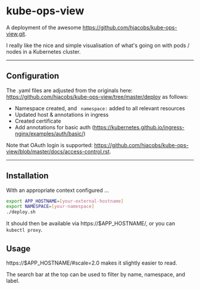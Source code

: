 # kube-ops-view

A deployment of the awesome https://github.com/hjacobs/kube-ops-view.git.

I really like the nice and simple visualisation of what's going on with pods / nodes in a Kubernetes cluster.

---

## Configuration

The .yaml files are adjusted from the originals here: https://github.com/hjacobs/kube-ops-view/tree/master/deploy as follows:

- Namespace created, and ` namespace:` added to all relevant resources
- Updated host & annotations in ingress
- Created certificate
- Add annotations for basic auth (https://kubernetes.github.io/ingress-nginx/examples/auth/basic/)

Note that OAuth login is supported: https://github.com/hjacobs/kube-ops-view/blob/master/docs/access-control.rst.

---

## Installation

With an appropriate context configured ...

```sh
export APP_HOSTNAME=[your-external-hostname]
export NAMESPACE=[your-namespace]
./deploy.sh
```

It should then be available via https://$APP_HOSTNAME/, or you can `kubectl proxy`.

## Usage

https://$APP_HOSTNAME/#scale=2.0 makes it slightly easier to read.

The search bar at the top can be used to filter by name, namespace, and label.
